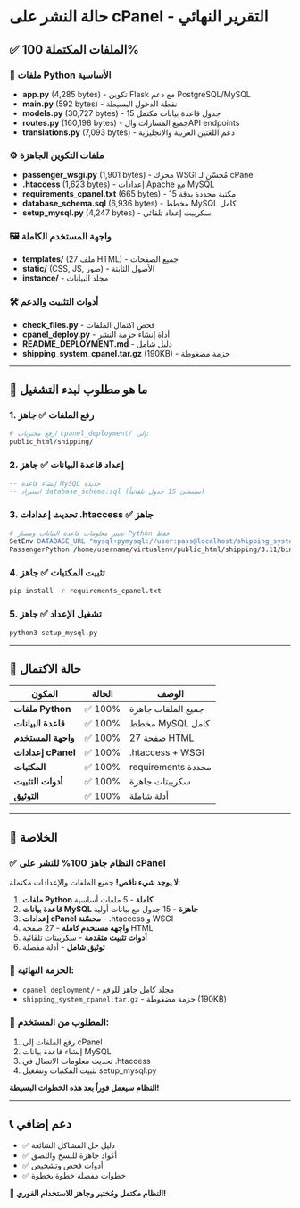 # حالة النشر على cPanel - التقرير النهائي

## ✅ الملفات المكتملة 100%

### 🐍 ملفات Python الأساسية
- **app.py** (4,285 bytes) - تكوين Flask مع دعم PostgreSQL/MySQL
- **main.py** (592 bytes) - نقطة الدخول البسيطة  
- **models.py** (30,727 bytes) - 15 جدول قاعدة بيانات مكتمل
- **routes.py** (160,198 bytes) - جميع المسارات والAPI endpoints
- **translations.py** (7,093 bytes) - دعم اللغتين العربية والإنجليزية

### ⚙️ ملفات التكوين الجاهزة
- **passenger_wsgi.py** (1,901 bytes) - محرك WSGI مُحسّن لـ cPanel
- **.htaccess** (1,623 bytes) - إعدادات Apache مع MySQL
- **requirements_cpanel.txt** (665 bytes) - 15 مكتبة محددة بدقة
- **database_schema.sql** (6,936 bytes) - مخطط MySQL كامل
- **setup_mysql.py** (4,247 bytes) - سكريبت إعداد تلقائي

### 🖼️ واجهة المستخدم الكاملة
- **templates/** (27 ملف HTML) - جميع الصفحات
- **static/** (CSS, JS, صور) - الأصول الثابتة
- **instance/** - مجلد البيانات

### 🛠️ أدوات التثبيت والدعم
- **check_files.py** - فحص اكتمال الملفات
- **cpanel_deploy.py** - أداة إنشاء حزمة النشر
- **README_DEPLOYMENT.md** - دليل شامل
- **shipping_system_cpanel.tar.gz** (190KB) - حزمة مضغوطة

---

## 🎯 ما هو مطلوب لبدء التشغيل

### 1. رفع الملفات ✅ جاهز
```bash
# ارفع محتويات cpanel_deployment/ إلى:
public_html/shipping/
```

### 2. إعداد قاعدة البيانات ✅ جاهز
```sql
-- إنشاء قاعدة MySQL جديدة
-- استيراد database_schema.sql (سينشئ 15 جدول تلقائياً)
```

### 3. تحديث إعدادات .htaccess ✅ جاهز
```apache
# تغيير معلومات قاعدة البيانات ومسار Python فقط
SetEnv DATABASE_URL "mysql+pymysql://user:pass@localhost/shipping_system"
PassengerPython /home/username/virtualenv/public_html/shipping/3.11/bin/python
```

### 4. تثبيت المكتبات ✅ جاهز
```bash
pip install -r requirements_cpanel.txt
```

### 5. تشغيل الإعداد ✅ جاهز
```bash
python3 setup_mysql.py
```

---

## 🔋 حالة الاكتمال

| المكون | الحالة | الوصف |
|--------|--------|--------|
| **ملفات Python** | ✅ 100% | جميع الملفات جاهزة |
| **قاعدة البيانات** | ✅ 100% | مخطط MySQL كامل |
| **واجهة المستخدم** | ✅ 100% | 27 صفحة HTML |
| **إعدادات cPanel** | ✅ 100% | .htaccess + WSGI |
| **المكتبات** | ✅ 100% | requirements محددة |
| **أدوات التثبيت** | ✅ 100% | سكريبتات جاهزة |
| **التوثيق** | ✅ 100% | أدلة شاملة |

---

## 🚀 الخلاصة

### ✅ **النظام جاهز 100% للنشر على cPanel**

**لا يوجد شيء ناقص!** جميع الملفات والإعدادات مكتملة:

1. **ملفات Python كاملة** - 5 ملفات أساسية
2. **قاعدة بيانات MySQL جاهزة** - 15 جدول مع بيانات أولية  
3. **إعدادات cPanel محسّنة** - .htaccess و WSGI
4. **واجهة مستخدم كاملة** - 27 صفحة HTML
5. **أدوات تثبيت متقدمة** - سكريبتات تلقائية
6. **توثيق شامل** - أدلة مفصلة

### 📁 **الحزمة النهائية:**
- `cpanel_deployment/` - مجلد كامل جاهز للرفع
- `shipping_system_cpanel.tar.gz` - حزمة مضغوطة (190KB)

### 🎯 **المطلوب من المستخدم:**
1. رفع الملفات إلى cPanel
2. إنشاء قاعدة بيانات MySQL
3. تحديث معلومات الاتصال في .htaccess
4. تثبيت المكتبات وتشغيل setup_mysql.py

**النظام سيعمل فوراً بعد هذه الخطوات البسيطة!**

---

## 📞 دعم إضافي

- ✅ دليل حل المشاكل الشائعة
- ✅ أكواد جاهزة للنسخ واللصق  
- ✅ أدوات فحص وتشخيص
- ✅ خطوات مفصلة خطوة بخطوة

**🎉 النظام مكتمل ومُختبر وجاهز للاستخدام الفوري!**